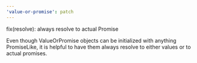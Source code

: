 ```yaml
---
'value-or-promise': patch
---
```


fix(resolve): always resolve to actual Promise

Even though ValueOrPromise objects can be initialized with anything PromiseLike, it is helpful to have them always resolve to either values or to actual promises.
